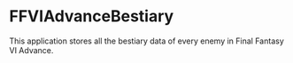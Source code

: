 # FFVIAdvanceBestiary
This application stores all the bestiary data of every enemy in Final Fantasy VI Advance.
